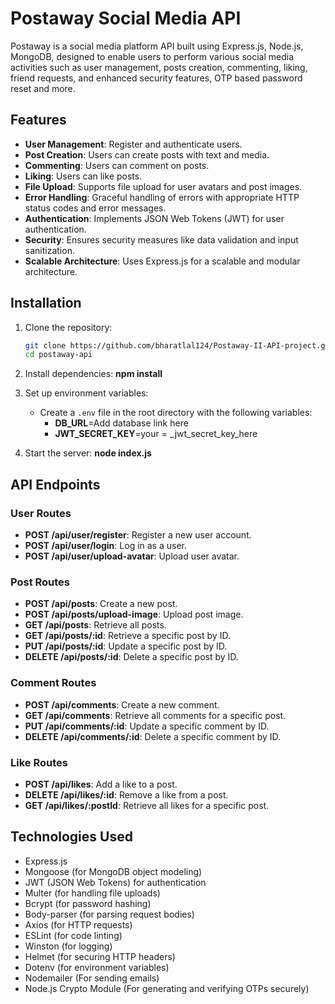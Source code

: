 # Postaway Social Media API

Postaway is a social media platform API built using Express.js, Node.js, MongoDB, designed to enable users to perform various social media activities such as user management, posts creation, commenting, liking, friend requests, and enhanced security features, OTP based password reset and more.

## Features

- **User Management**: Register and authenticate users.
- **Post Creation**: Users can create posts with text and media.
- **Commenting**: Users can comment on posts.
- **Liking**: Users can like posts.
- **File Upload**: Supports file upload for user avatars and post images.
- **Error Handling**: Graceful handling of errors with appropriate HTTP status codes and error messages.
- **Authentication**: Implements JSON Web Tokens (JWT) for user authentication.
- **Security**: Ensures security measures like data validation and input sanitization.
- **Scalable Architecture**: Uses Express.js for a scalable and modular architecture.

## Installation

1. Clone the repository:

   ```bash
   git clone https://github.com/bharatlal124/Postaway-II-API-project.git
   cd postaway-api
   ```

2. Install dependencies:
   **npm install**

3. Set up environment variables:

   - Create a `.env` file in the root directory with the following variables:
     - **DB_URL**=Add database link here
     - **JWT_SECRET_KEY**=your = _jwt_secret_key_here

4. Start the server:
   **node index.js**

## API Endpoints

### User Routes

- **POST /api/user/register**: Register a new user account.
- **POST /api/user/login**: Log in as a user.
- **POST /api/user/upload-avatar**: Upload user avatar.

### Post Routes

- **POST /api/posts**: Create a new post.
- **POST /api/posts/upload-image**: Upload post image.
- **GET /api/posts**: Retrieve all posts.
- **GET /api/posts/:id**: Retrieve a specific post by ID.
- **PUT /api/posts/:id**: Update a specific post by ID.
- **DELETE /api/posts/:id**: Delete a specific post by ID.

### Comment Routes

- **POST /api/comments**: Create a new comment.
- **GET /api/comments**: Retrieve all comments for a specific post.
- **PUT /api/comments/:id**: Update a specific comment by ID.
- **DELETE /api/comments/:id**: Delete a specific comment by ID.

### Like Routes

- **POST /api/likes**: Add a like to a post.
- **DELETE /api/likes/:id**: Remove a like from a post.
- **GET /api/likes/:postId**: Retrieve all likes for a specific post.

## Technologies Used

- Express.js
- Mongoose (for MongoDB object modeling)
- JWT (JSON Web Tokens) for authentication
- Multer (for handling file uploads)
- Bcrypt (for password hashing)
- Body-parser (for parsing request bodies)
- Axios (for HTTP requests)
- ESLint (for code linting)
- Winston (for logging)
- Helmet (for securing HTTP headers)
- Dotenv (for environment variables)
- Nodemailer (For sending emails)
- Node.js Crypto Module (For generating and verifying OTPs securely)


